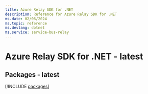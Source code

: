```yaml
---
title: Azure Relay SDK for .NET
description: Reference for Azure Relay SDK for .NET
ms.date: 02/06/2024
ms.topic: reference
ms.devlang: dotnet
ms.service: service-bus-relay
---
```

# Azure Relay SDK for .NET - latest
## Packages - latest
[!INCLUDE [packages](relay-index.md)]